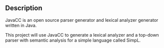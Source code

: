 ## Description

JavaCC is an open source parser generator and lexical analyzer generator written in Java.

This project will use JavaCC to generate a lexical analyzer and a top-down parser with semantic analysis for a simple language called SimpL.
